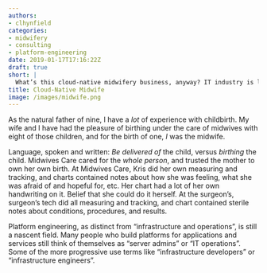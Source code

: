 ```yaml
---
authors:
- clhynfield
categories:
- midwifery
- consulting
- platform-engineering
date: 2019-01-17T17:16:22Z
draft: true
short: |
  What’s this cloud-native midwifery business, anyway? IT industry is laboring to produce a new thing – the cloud-native platform product team. I’m here to help explain what to expect in a platform product team, and to ease your transition into a new role in cloud-native software. 
title: Cloud-Native Midwife
image: /images/midwife.png
---
```


As the natural father of nine, I have a _lot_ of experience with childbirth. My wife and I have had the pleasure of birthing under the care of midwives with eight of those children, and for the birth of one, _I_ was the midwife. 

Language, spoken and written: _Be delivered of_ the child, versus _birthing_ the child. Midwives Care cared for the _whole person_, and trusted the mother to own her own birth. At Midwives Care, Kris did her own measuring and tracking, and charts contained notes about how she was feeling, what she was afraid of and hopeful for, etc. Her chart had a lot of her own handwriting on it. Belief that she could do it herself. At the surgeon’s, surgeon’s tech did all measuring and tracking, and chart contained sterile notes about conditions, procedures, and results.

Platform engineering, as distinct from “infrastructure and operations”, is still a nascent field. Many people who build platforms for applications and services still think of themselves as “server admins” or “IT operations”. Some of the more progressive use terms like “infrastructure developers” or “infrastructure engineers”. 